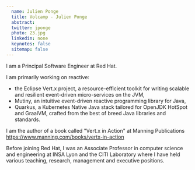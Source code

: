 ```yaml
---
  name: Julien Ponge
  title: Volcamp - Julien Ponge
  abstract: 
  twitter: jponge
  photo: 23.jpg
  linkedin: none
  keynotes: false
  sitemap: false
---
```

I am a Principal Software Engineer at Red Hat.

I am primarily working on reactive:
- the Eclipse Vert.x project, a resource-efficient toolkit for writing scalable and resilient event-driven micro-services on the JVM,
- Mutiny, an intuitive event-driven reactive programming library for Java,
- Quarkus, a Kubernetes Native Java stack tailored for OpenJDK HotSpot and GraalVM, crafted from the best of breed Java libraries and standards.

I am the author of a book called "Vert.x in Action" at Manning Publications https://www.manning.com/books/vertx-in-action

Before joining Red Hat, I was an Associate Professor in computer science and engineering at INSA Lyon and the CITI Laboratory where I have held various teaching, research, management and executive positions.
